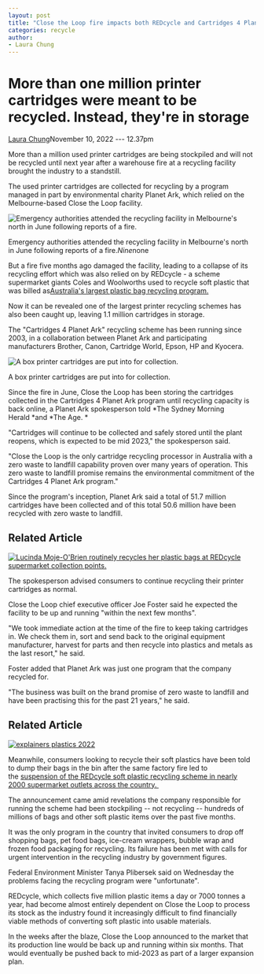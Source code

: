 ```yaml
---
layout: post
title: "Close the Loop fire impacts both REDcycle and Cartridges 4 Planet Ark"
categories: recycle
author:
- Laura Chung
---
```


More than one million printer cartridges were meant to be recycled. Instead, they're in storage
===============================================================================================

[Laura Chung](https://www.theage.com.au/by/laura-chung-h17jx8 "Articles by Laura Chung")November 10, 2022 --- 12.37pm

More than a million used printer cartridges are being stockpiled and will not be recycled until next year after a warehouse fire at a recycling facility brought the industry to a standstill.

The used printer cartridges are collected for recycling by a program managed in part by environmental charity Planet Ark, which relied on the Melbourne-based Close the Loop facility.

![Emergency authorities attended the recycling facility in Melbourne's north in June following reports of a fire.](https://static.ffx.io/images/$zoom_0.552%2C$multiply_0.5855%2C$ratio_1.776846%2C$width_1059%2C$x_0%2C$y_0/t_crop_custom/q_86%2Cf_auto/97e8c5777e2495172e4e0e0b5134df73d0cb7228)

Emergency authorities attended the recycling facility in Melbourne's north in June following reports of a fire.*Nine*none

But a fire five months ago damaged the facility, leading to a collapse of its recycling effort which was also relied on by REDcycle - a scheme supermarket giants Coles and Woolworths used to recycle soft plastic that was billed as[Australia's largest plastic bag recycling program.](https://www.theage.com.au/link/follow-20170101-p5bw9q)

Now it can be revealed one of the largest printer recycling schemes has also been caught up, leaving 1.1 million cartridges in storage.

The "Cartridges 4 Planet Ark" recycling scheme has been running since 2003, in a collaboration between Planet Ark and participating manufacturers Brother, Canon, Cartridge World, Epson, HP and Kyocera.

![A box printer cartridges are put into for collection.](https://static.ffx.io/images/$zoom_0.114%2C$multiply_0.7487%2C$ratio_1%2C$width_378%2C$x_0%2C$y_78/t_crop_custom/q_86%2Cf_auto/38b826684ec85693d79540ef98663f1a649afa77)

A box printer cartridges are put into for collection.

Since the fire in June, Close the Loop has been storing the cartridges collected in the Cartridges 4 Planet Ark program until recycling capacity is back online, a Planet Ark spokesperson told *The Sydney Morning Herald *and *The Age. *

"Cartridges will continue to be collected and safely stored until the plant reopens, which is expected to be mid 2023," the spokesperson said.

"Close the Loop is the only cartridge recycling processor in Australia with a zero waste to landfill capability proven over many years of operation. This zero waste to landfill promise remains the environmental commitment of the Cartridges 4 Planet Ark program."

Since the program's inception, Planet Ark said a total of 51.7 million cartridges have been collected and of this total 50.6 million have been recycled with zero waste to landfill.

Related Article
---------------

[![Lucinda Moje-O'Brien routinely recycles her plastic bags at REDcycle supermarket collection points.](https://static.ffx.io/images/$zoom_0.23834037037037034%2C$multiply_0.5127%2C$ratio_1.776846%2C$width_1059%2C$x_92%2C$y_76/t_crop_custom/q_86%2Cf_auto/2078acd3aad8abf842ed12940a8eb3dafcb246a9)](https://www.theage.com.au/national/coles-woolworths-recycling-scheme-collapses-after-secret-stockpiles-revealed-20221107-p5bw9q.html)

The spokesperson advised consumers to continue recycling their printer cartridges as normal.

Close the Loop chief executive officer Joe Foster said he expected the facility to be up and running "within the next few months".

"We took immediate action at the time of the fire to keep taking cartridges in. We check them in, sort and send back to the original equipment manufacturer, harvest for parts and then recycle into plastics and metals as the last resort," he said.

Foster added that Planet Ark was just one program that the company recycled for.

"The business was built on the brand promise of zero waste to landfill and have been practising this for the past 21 years," he said.

Related Article
---------------

[![explainers plastics 2022](https://static.ffx.io/images/$zoom_0.6623%2C$multiply_0.5127%2C$ratio_1.777778%2C$width_1059%2C$x_0%2C$y_0/t_crop_custom/q_86%2Cf_auto/48ec4ff20433f8514b73c5495ce3371c3127fb3d)](https://www.theage.com.au/environment/sustainability/with-no-recycling-what-should-you-do-with-your-plastic-bags-and-pasta-packets-20221109-p5bwqu.html)

Meanwhile, consumers looking to recycle their soft plastics have been told to dump their bags in the bin after the same factory fire led to the [suspension of the REDcycle soft plastic recycling scheme in nearly 2000 supermarket outlets across the country. ](https://www.theage.com.au/link/follow-20170101-p5bw9q)

The announcement came amid revelations the company responsible for running the scheme had been stockpiling -- not recycling -- hundreds of millions of bags and other soft plastic items over the past five months.

It was the only program in the country that invited consumers to drop off shopping bags, pet food bags, ice-cream wrappers, bubble wrap and frozen food packaging for recycling. Its failure has been met with calls for urgent intervention in the recycling industry by government figures.

Federal Environment Minister Tanya Plibersek said on Wednesday the problems facing the recycling program were "unfortunate".

REDcycle, which collects five million plastic items a day or 7000 tonnes a year, had become almost entirely dependent on Close the Loop to process its stock as the industry found it increasingly difficult to find financially viable methods of converting soft plastic into usable materials.

In the weeks after the blaze, Close the Loop announced to the market that its production line would be back up and running within six months. That would eventually be pushed back to mid-2023 as part of a larger expansion plan.